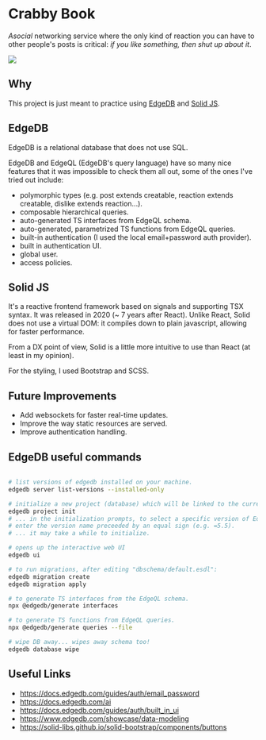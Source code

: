 # Crabby Book

_Asocial_ networking service where the only kind of reaction you can have to other people's posts is critical: _if you like something, then shut up about it_.

<img src="src/frontend/images/favicon.ico" />

## Why

This project is just meant to practice using [EdgeDB](https://www.edgedb.com/) and [Solid JS](https://www.solidjs.com/).

## EdgeDB

EdgeDB is a relational database that does not use SQL.

EdgeDB and EdgeQL (EdgeDB's query language) have so many nice features that it was impossible to check them all out, some of the ones I've tried out include:

- polymorphic types (e.g. post extends creatable, reaction extends creatable, dislike extends reaction...).
- composable hierarchical queries.
- auto-generated TS interfaces from EdgeQL schema.
- auto-generated, parametrized TS functions from EdgeQL queries.
- built-in authentication (I used the local email+password auth provider).
- built in authentication UI.
- global user.
- access policies.

## Solid JS

It's a reactive frontend framework based on signals and supporting TSX syntax. It was released in 2020 (~ 7 years after React). Unlike React, Solid does not use a virtual DOM: it compiles down to plain javascript, allowing for faster performance.

From a DX point of view, Solid is a little more intuitive to use than React (at least in my opinion). 

For the styling, I used Bootstrap and SCSS.

## Future Improvements

- Add websockets for faster real-time updates.
- Improve the way static resources are served.
- Improve authentication handling.

## EdgeDB useful commands

```sh

# list versions of edgedb installed on your machine.
edgedb server list-versions --installed-only

# initialize a new project (database) which will be linked to the current folder name.
edgedb project init
# ... in the initialization prompts, to select a specific version of EdgeDB (e.g. version 5.5)
# enter the version name preceeded by an equal sign (e.g. =5.5).
# ... it may take a while to initialize.

# opens up the interactive web UI
edgedb ui

# to run migrations, after editing "dbschema/default.esdl":
edgedb migration create
edgedb migration apply

# to generate TS interfaces from the EdgeQL schema.
npx @edgedb/generate interfaces

# to generate TS functions from EdgeQL queries.
npx @edgedb/generate queries --file

# wipe DB away... wipes away schema too!
edgedb database wipe 

```

## Useful Links

- https://docs.edgedb.com/guides/auth/email_password
- https://docs.edgedb.com/ai
- https://docs.edgedb.com/guides/auth/built_in_ui
- https://www.edgedb.com/showcase/data-modeling
- https://solid-libs.github.io/solid-bootstrap/components/buttons
